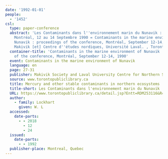 ```yaml
---
date: '1992-01-01'
people:
  - '1452'
csl:
  type: paper-conference
  abstract: 'Les Contaminants dans l''environnement marin du Nunavik : actes du colloque,
    Montréal, 12 au 14 Septembre 1990 = Contaminants in the marine environment of
    Nunavik : proceedings of the conference, Montréal, September 12-14, 1990, Société
    Makivik [et] Centre d''études nordiques, Université Laval. , Toronto Public Library'
  container-title: 'Contaminants in the marine environment of Nunavik : proceedings
    of the conference, Montréal, September 12-14, 1990'
  event: Contaminants in the marine environment of Nunavik
  language: en
  page: 27-31
  publisher: Makivik Society and Laval University Centre for Northern Studies
  source: www.torontopubliclibrary.ca
  title: Mercury and other stable contaminants in northern ecosystems
  title-short: Les Contaminants dans l'environnement marin du Nunavik
  URL: https://www.torontopubliclibrary.ca/detail.jsp?Entt=RDM253116&R=253116
  author:
    - family: Lockhart
      given: W. L
  accessed:
    date-parts:
      - - 2018
        - 12
        - 24
  issued:
    date-parts:
      - - 1992
  publisher-place: Montreal, Quebec
---
```

